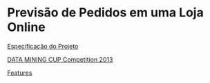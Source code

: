 # Previsão de Pedidos em uma Loja Online

 [Especificação do Projeto](https://github.com/AndersonAlencarBarros/IC/blob/main/Previs%C3%A3o%20de%20Pedidos%20em%20uma%20Loja%20Online/DadosDoProjeto/EspecificacaoProjeto2.pdf)

 [DATA MINING CUP Competition 2013](https://github.com/AndersonAlencarBarros/IC/blob/main/Previs%C3%A3o%20de%20Pedidos%20em%20uma%20Loja%20Online/DadosDoProjeto/dmc2013_task.pdf)

 [Features](https://github.com/AndersonAlencarBarros/IC/blob/main/Previs%C3%A3o%20de%20Pedidos%20em%20uma%20Loja%20Online/DadosDoProjeto/features.pdf.pdf)

      

